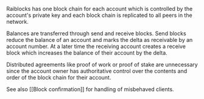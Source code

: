 Raiblocks has one block chain for each account which is controlled by the account's private key and each block chain is replicated to all peers in the network.

Balances are transferred through send and receive blocks.  Send blocks reduce the balance of an account and marks the delta as receivable by an account number.  At a later time the receiving account creates a receive block which increases the balance of their account by the delta.

Distributed agreements like proof of work or proof of stake are unnecessary since the account owner has authoritative control over the contents and order of the block chain for their account.

See also [[Block confirmation]] for handling of misbehaved clients.